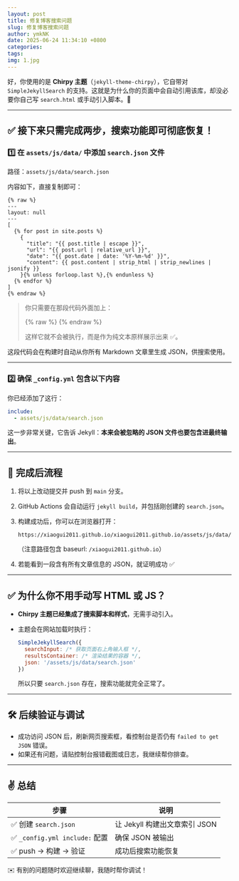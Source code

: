```yaml
---
layout: post
title: 修复博客搜索问题
slug: 修复博客搜索问题
author: ymkNK
date: 2025-06-24 11:34:10 +0800
categories: 
tags: 
img: 1.jpg
---
```



好，你使用的是 **Chirpy 主题**（`jekyll-theme-chirpy`），它自带对 `SimpleJekyllSearch` 的支持。这就是为什么你的页面中会自动引用该库，却没必要你自己写 `search.html` 或手动引入脚本。🎉

---

## ✅ 接下来只需完成两步，搜索功能即可彻底恢复！

### 1️⃣ 在 `assets/js/data/` 中添加 `search.json` 文件

路径：`assets/js/data/search.json`

内容如下，直接复制即可：
```liquid
{% raw %}
---
layout: null
---
[
  {% for post in site.posts %}
    {
      "title": "{{ post.title | escape }}",
      "url": "{{ post.url | relative_url }}",
      "date": "{{ post.date | date: '%Y-%m-%d' }}",
      "content": {{ post.content | strip_html | strip_newlines | jsonify }}
    }{% unless forloop.last %},{% endunless %}
  {% endfor %}
]
{% endraw %}
```

> 你只需要在那段代码外面加上： 
> 
> {% raw %}
> {% endraw %} 
> 
> 这样它就不会被执行，而是作为纯文本原样展示出来 ✅。

这段代码会在构建时自动从你所有 Markdown 文章里生成 JSON，供搜索使用。

---

### 2️⃣ 确保 `_config.yml` 包含以下内容

你已经添加了这行：

```yaml
include:
  - assets/js/data/search.json
```

这一步非常关键，它告诉 Jekyll：**本来会被忽略的 JSON 文件也要包含进最终输出**。

---

## 🔁 完成后流程

1. 将以上改动提交并 push 到 `main` 分支。
2. GitHub Actions 会自动运行 `jekyll build`，并包括刚创建的 `search.json`。
3. 构建成功后，你可以在浏览器打开：

   ```
   https://xiaogui2011.github.io/xiaogui2011.github.io/assets/js/data/search.json
   ```

   （注意路径包含 baseurl: `/xiaogui2011.github.io`）
4. 若能看到一段含有所有文章信息的 JSON，就证明成功 ✅

---

## ✅ 为什么你不用手动写 HTML 或 JS？

* **Chirpy 主题已经集成了搜索脚本和样式**，无需手动引入。
* 主题会在网站加载时执行：

  ```js
  SimpleJekyllSearch({
    searchInput: /* 获取页面右上角输入框 */,
    resultsContainer: /* 渲染结果的容器 */,
    json: '/assets/js/data/search.json'
  })
  ```

  所以只要 `search.json` 存在，搜索功能就完全正常了。

---

## 🛠️ 后续验证与调试

* 成功访问 JSON 后，刷新网页搜索框，看控制台是否仍有 `failed to get JSON` 错误。
* 如果还有问题，请贴控制台报错截图或日志，我继续帮你排查。

---

## ✌️ 总结

| 步骤                          | 说明                    |
| --------------------------- | --------------------- |
| ✅ 创建 `search.json`          | 让 Jekyll 构建出文章索引 JSON |
| ✅ `_config.yml include:` 配置 | 确保 JSON 被输出           |
| ✅ push → 构建 → 验证            | 成功后搜索功能恢复             |

✉️ 有别的问题随时欢迎继续聊，我随时帮你调试！
